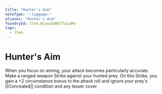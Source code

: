 ```yaml
---
title: "Hunter's Aim"
noteType: ":luggage:"
aliases: "Hunter's Aim"
foundryId: Item.Wjaoq5W8k7TpiaMe
tags:
  - Item
---
```


# Hunter's Aim

When you focus on aiming, your attack becomes particularly accurate. Make a ranged weapon Strike against your hunted prey. On this Strike, you gain a +2 circumstance bonus to the attack roll and ignore your prey's [[Concealed]] condition and any lesser cover.
